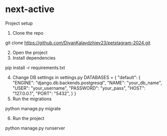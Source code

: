 # next-active
Project setup
1. Clone the repo

  git clone https://github.com/DiyanKalaydzhiev23/petstagram-2024.git

2. Open the project
3. Install dependencies

  pip install -r requirements.txt

4. Change DB settings in settings.py
  DATABASES = {
      "default": {
          "ENGINE": "django.db.backends.postgresql",
          "NAME": "your_db_name",
          "USER": "your_username",
          "PASSWORD": "your_pass",
          "HOST": "127.0.0.1",
          "PORT": "5432",
      }
  }
5. Run the migrations

  python manage.py migrate

6. Run the project

  python manage.py runserver

